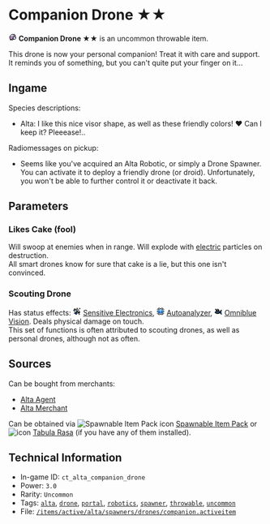 # Companion Drone ★★

<img src="https://raw.githubusercontent.com/Ceterai/Enternia/main/items/active/alta/spawners/drones/companion.png" alt="Companion Drone ★★ icon" loading="lazy" width="auto" height="16px"/> **Companion Drone ★★** is an uncommon throwable item.

This drone is now your personal companion! Treat it with care and support.  
It reminds you of something, but you can't quite put your finger on it...

## Ingame

Species descriptions:

- Alta: I like this nice visor shape, as well as these friendly colors! ❤ Can I keep it? Pleeease!..

Radiomessages on pickup:

- Seems like you've acquired an Alta Robotic, or simply a Drone Spawner. You can activate it to deploy a friendly drone (or droid). Unfortunately, you won't be able to further control it or deactivate it back.

## Parameters

### Likes Cake (fool)

Will swoop at enemies when in range. Will explode with [electric](https://ceterai.github.io/MyEnternia/Wiki/Tags/Electric) particles on destruction.  
All smart drones know for sure that cake is a lie, but this one isn't convinced.

### Scouting Drone

Has status effects: <img src="https://raw.githubusercontent.com/Ceterai/Enternia/main/stats/effects/ct_sensitive_electronics.png" alt="Sensitive Electronics icon" loading="lazy" width="auto" height="16px"/> [Sensitive Electronics](https://ceterai.github.io/MyEnternia/Wiki/SensitiveElectronics), <img src="https://raw.githubusercontent.com/Ceterai/Enternia/main/stats/effects/ct_autoanalyzer.png" alt="Autoanalyzer icon" loading="lazy" width="auto" height="16px"/> [Autoanalyzer](https://ceterai.github.io/MyEnternia/Wiki/Autoanalyzer), <img src="https://raw.githubusercontent.com/Ceterai/Enternia/main/stats/effects/ct_omniblue_light/ct_omniblue_vision.png" alt="Omniblue Vision icon" loading="lazy" width="auto" height="16px"/> [Omniblue Vision](https://ceterai.github.io/MyEnternia/Wiki/OmniblueVision).
Deals physical damage on touch.  
This set of functions is often attributed to scouting drones, as well as personal drones, although not as often.

## Sources

Can be bought from merchants:

- [Alta Agent](https://ceterai.github.io/MyEnternia/Wiki/AltaAgent)
- [Alta Merchant](https://ceterai.github.io/MyEnternia/Wiki/AltaMerchant)

Can be obtained via <img src="https://raw.githubusercontent.com/Silverfeelin/Starbound-SpawnableItemPack/master/interface/sip/iconSmall.png" alt="Spawnable Item Pack icon" width="18" height="14"/> [Spawnable Item Pack](https://steamcommunity.com/sharedfiles/filedetails/?id=733665104) or <img src="https://steamuserimages-a.akamaihd.net/ugc/263843960696222713/3EC9A7C005541F7D577EBCB8C5736B4EFC9973D6/" alt="icon" width="8" height="12"/> [Tabula Rasa](https://community.playstarbound.com/resources/the-tabula-rasa.3222/) (if you have any of them installed).

## Technical Information

- In-game ID: `ct_alta_companion_drone`
- Power: `3.0`
- Rarity: `Uncommon`
- Tags: [`alta`](https://ceterai.github.io/MyEnternia/Wiki/Tags/Alta), [`drone`](https://ceterai.github.io/MyEnternia/Wiki/Tags/Drone), [`portal`](https://ceterai.github.io/MyEnternia/Wiki/Tags/Portal), [`robotics`](https://ceterai.github.io/MyEnternia/Wiki/Tags/Robotics), [`spawner`](https://ceterai.github.io/MyEnternia/Wiki/Tags/Spawner), [`throwable`](https://ceterai.github.io/MyEnternia/Wiki/Tags/Throwable), [`uncommon`](https://ceterai.github.io/MyEnternia/Wiki/Tags/Uncommon)
- File: [`/items/active/alta/spawners/drones/companion.activeitem`](https://github.com/Ceterai/Enternia/blob/main/items/active/alta/spawners/drones/companion.activeitem)
